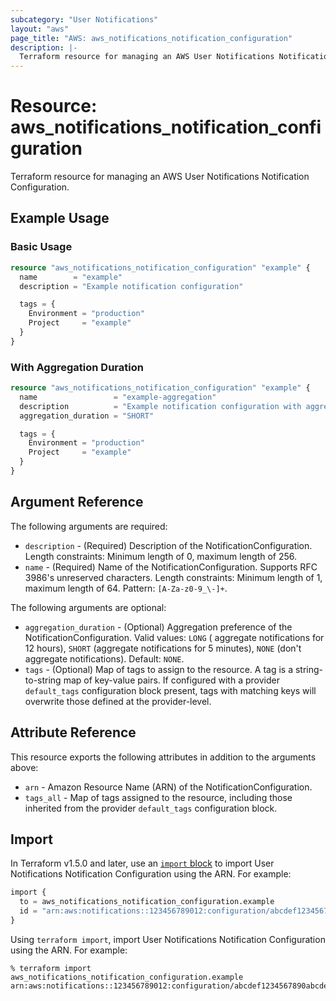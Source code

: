 ```yaml
---
subcategory: "User Notifications"
layout: "aws"
page_title: "AWS: aws_notifications_notification_configuration"
description: |-
  Terraform resource for managing an AWS User Notifications Notification Configuration.
---
```


# Resource: aws_notifications_notification_configuration

Terraform resource for managing an AWS User Notifications Notification Configuration.

## Example Usage

### Basic Usage

```terraform
resource "aws_notifications_notification_configuration" "example" {
  name        = "example"
  description = "Example notification configuration"

  tags = {
    Environment = "production"
    Project     = "example"
  }
}
```

### With Aggregation Duration

```terraform
resource "aws_notifications_notification_configuration" "example" {
  name                 = "example-aggregation"
  description          = "Example notification configuration with aggregation"
  aggregation_duration = "SHORT"

  tags = {
    Environment = "production"
    Project     = "example"
  }
}
```

## Argument Reference

The following arguments are required:

* `description` - (Required) Description of the NotificationConfiguration. Length constraints: Minimum length of 0,
  maximum length of 256.
* `name` - (Required) Name of the NotificationConfiguration. Supports RFC 3986's unreserved characters. Length
  constraints: Minimum length of 1, maximum length of 64. Pattern: `[A-Za-z0-9_\-]+`.

The following arguments are optional:

* `aggregation_duration` - (Optional) Aggregation preference of the NotificationConfiguration. Valid values: `LONG` (
  aggregate notifications for 12 hours), `SHORT` (aggregate notifications for 5 minutes), `NONE` (don't aggregate
  notifications). Default: `NONE`.
* `tags` - (Optional) Map of tags to assign to the resource. A tag is a string-to-string map of key-value pairs. If
  configured with a provider `default_tags` configuration block present, tags with matching keys will overwrite those
  defined at the provider-level.

## Attribute Reference

This resource exports the following attributes in addition to the arguments above:

* `arn` - Amazon Resource Name (ARN) of the NotificationConfiguration.
* `tags_all` - Map of tags assigned to the resource, including those inherited from the provider `default_tags`
  configuration block.

## Import

In Terraform v1.5.0 and later, use an [`import` block](https://developer.hashicorp.com/terraform/language/import) to
import User Notifications Notification Configuration using the ARN. For example:

```terraform
import {
  to = aws_notifications_notification_configuration.example
  id = "arn:aws:notifications::123456789012:configuration/abcdef1234567890abcdef1234567890"
}
```

Using `terraform import`, import User Notifications Notification Configuration using the ARN. For example:

```console
% terraform import aws_notifications_notification_configuration.example arn:aws:notifications::123456789012:configuration/abcdef1234567890abcdef1234567890
```

